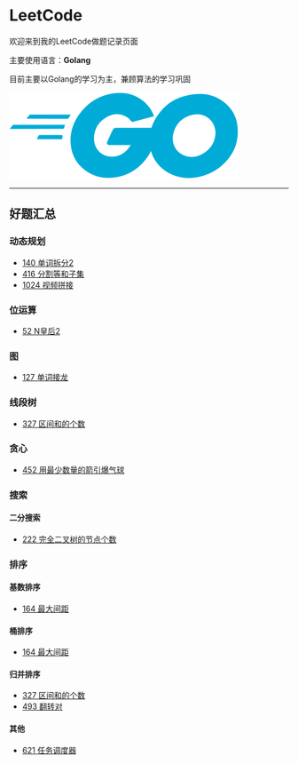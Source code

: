 # LeetCode

欢迎来到我的LeetCode做题记录页面

主要使用语言：**Golang**

目前主要以Golang的学习为主，兼顾算法的学习巩固

![go](../img/go.svg)

---

## 好题汇总

### 动态规划

* [140 单词拆分2](140单词拆分2/140.go)
* [416 分割等和子集](416分割等和子集/二维数组dp/416.go)
* [1024 视频拼接](1024视频拼接/DP/1024.go)

### 位运算

* [52 N皇后2](52N皇后2/52.go)

### 图

* [127 单词接龙](127单词接龙/127.go)

### 线段树

* [327 区间和的个数](327区间和的个数/线段树/327.go)

### 贪心

* [452 用最少数量的箭引爆气球](452用最少数量的箭引爆气球/main.go)

### 搜索

#### 二分搜索

* [222 完全二叉树的节点个数](222完全二叉树的节点个数/main.go)

### 排序

#### 基数排序

* [164 最大间距](164最大间距/基数排序/main.go)

#### 桶排序

* [164 最大间距](164最大间距/桶排序/main.go)

#### 归并排序

* [327 区间和的个数](327区间和的个数/归并排序/327.go)
* [493 翻转对](493翻转对/main.go)

#### 其他

* [621 任务调度器](621任务调度器/main.go)